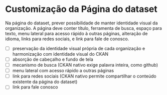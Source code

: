 # Customização da Página do dataset

Na página do dataset, prever possibilidade de manter identidade visual da organização. A página deve conter título, ferramenta de busca, espaço para texto, menu lateral para acesso rápido à outras páginas, alteração de idioma, links para redes sociais, e link para fale de conosco.

- [ ] preservação da identidade visual própria de cada organização e harmonização com identidade visual do CKAN
- [ ] absorção de cabeçalho e fundo de tela
- [ ] mecanismo de busca (CKAN nativo exige palavra inteira, como github)
- [ ] menu lateral com acesso rápido a outras páginas
- [ ] link para redes sociais (CKAN nativo permite compartilhar o conteúdo existente da página do dataset)
- [ ] link para fale conosco